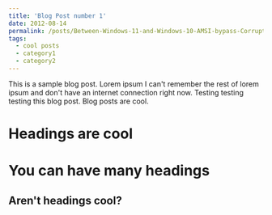 ```yaml
---
title: 'Blog Post number 1'
date: 2012-08-14
permalink: /posts/Between-Windows-11-and-Windows-10-AMSI-bypass-Corrupting-structures-and-variables/
tags:
  - cool posts
  - category1
  - category2
---
```


This is a sample blog post. Lorem ipsum I can't remember the rest of lorem ipsum and don't have an internet connection right now. Testing testing testing this blog post. Blog posts are cool.

Headings are cool
======

You can have many headings
======

Aren't headings cool?
------
